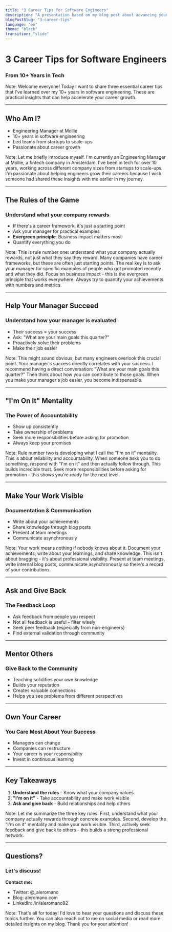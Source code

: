 ```yaml
---
title: "3 Career Tips for Software Engineers"
description: "A presentation based on my blog post about advancing your software engineering career"
blogPostSlug: "3-career-tips"
language: "en"
theme: "black"
transition: "slide"
---
```


# 3 Career Tips for Software Engineers
### From 10+ Years in Tech

Note:
Welcome everyone! Today I want to share three essential career tips that I've learned over my 10+ years in software engineering. These are practical insights that can help accelerate your career growth.

---

## Who Am I?

- Engineering Manager at Mollie
- 10+ years in software engineering
- Led teams from startups to scale-ups
- Passionate about career growth

Note:
Let me briefly introduce myself. I'm currently an Engineering Manager at Mollie, a fintech company in Amsterdam. I've been in tech for over 10 years, working across different company sizes from startups to scale-ups. I'm passionate about helping engineers grow their careers because I wish someone had shared these insights with me earlier in my journey.

---

## The Rules of the Game

### Understand what your company rewards

- If there's a career framework, it's just a starting point
- Ask your manager for practical examples
- **Evergreen principle**: Business impact matters most
- Quantify everything you do

Note:
This is rule number one: understand what your company actually rewards, not just what they say they reward. Many companies have career frameworks, but these are often just starting points. The real key is to ask your manager for specific examples of people who got promoted recently and what they did. Focus on business impact - this is the evergreen principle that works everywhere. Always try to quantify your achievements with numbers and metrics.

---

## Help Your Manager Succeed

### Understand how your manager is evaluated

- Their success = your success
- Ask: "What are your main goals this quarter?"
- Proactively solve their problems
- Make their job easier

Note:
This might sound obvious, but many engineers overlook this crucial point. Your manager's success directly correlates with your success. I recommend having a direct conversation: "What are your main goals this quarter?" Then think about how you can contribute to those goals. When you make your manager's job easier, you become indispensable.

---

## "I'm On It" Mentality

### The Power of Accountability

- Show up consistently
- Take ownership of problems
- Seek more responsibilities before asking for promotion
- Always keep your promises

Note:
Rule number two is developing what I call the "I'm on it" mentality. This is about reliability and accountability. When someone asks you to do something, respond with "I'm on it" and then actually follow through. This builds incredible trust. Seek more responsibilities before asking for promotion - this shows you're ready for the next level.

---

## Make Your Work Visible

### Documentation & Communication

- Write about your achievements
- Share knowledge through blog posts
- Present at team meetings
- Communicate asynchronously

Note:
Your work means nothing if nobody knows about it. Document your achievements, write about your learnings, and share knowledge. This isn't about bragging - it's about professional visibility. Present at team meetings, write internal blog posts, communicate asynchronously so there's a record of your contributions.

---

## Ask and Give Back

### The Feedback Loop

- Ask feedback from people you respect
- Not all feedback is useful - filter wisely
- Seek peer feedback (especially from non-engineers)
- Find external validation through community

---

## Mentor Others

### Give Back to the Community

- Teaching solidifies your own knowledge
- Builds your reputation
- Creates valuable connections
- Helps you see problems from different perspectives

---

## Own Your Career

### You Care Most About Your Success

- Managers can change
- Companies can restructure
- Your career is your responsibility
- Invest in continuous learning

---

## Key Takeaways

1. **Understand the rules** - Know what your company values
2. **"I'm on it"** - Take accountability and make work visible
3. **Ask and give back** - Build relationships and help others

Note:
Let me summarize the three key rules: First, understand what your company actually rewards through concrete examples. Second, develop the "I'm on it" mentality and make your work visible. Third, actively seek feedback and give back to others - this builds a strong professional network.

---

## Questions?

### Let's discuss!

**Contact me:**
- Twitter: @_aleromano
- Blog: aleromano.com
- LinkedIn: /in/aleromano92

Note:
That's all for today! I'd love to hear your questions and discuss these topics further. You can also reach out to me on social media or read more detailed insights on my blog. Thank you for your attention!
